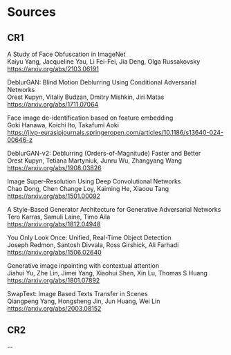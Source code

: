 # Sources

## CR1

A Study of Face Obfuscation in ImageNet  
Kaiyu Yang, Jacqueline Yau, Li Fei-Fei, Jia Deng, Olga Russakovsky  
https://arxiv.org/abs/2103.06191  

DeblurGAN: Blind Motion Deblurring Using Conditional Adversarial Networks  
Orest Kupyn, Vitaliy Budzan, Dmitry Mishkin, Jiri Matas  
https://arxiv.org/abs/1711.07064  

Face image de-identification based on feature embedding  
Goki Hanawa, Koichi Ito, Takafumi Aoki  
https://jivp-eurasipjournals.springeropen.com/articles/10.1186/s13640-024-00646-z  

DeblurGAN-v2: Deblurring (Orders-of-Magnitude) Faster and Better  
Orest Kupyn, Tetiana Martyniuk, Junru Wu, Zhangyang Wang  
https://arxiv.org/abs/1908.03826  

Image Super-Resolution Using Deep Convolutional Networks  
Chao Dong, Chen Change Loy, Kaiming He, Xiaoou Tang  
https://arxiv.org/abs/1501.00092  

A Style-Based Generator Architecture for Generative Adversarial Networks  
Tero Karras, Samuli Laine, Timo Aila  
https://arxiv.org/abs/1812.04948  

You Only Look Once: Unified, Real-Time Object Detection  
Joseph Redmon, Santosh Divvala, Ross Girshick, Ali Farhadi  
https://arxiv.org/abs/1506.02640  

Generative image inpainting with contextual attention  
Jiahui Yu, Zhe Lin, Jimei Yang, Xiaohui Shen, Xin Lu, Thomas S Huang  
https://arxiv.org/abs/1801.07892  

SwapText: Image Based Texts Transfer in Scenes  
Qiangpeng Yang, Hongsheng Jin, Jun Huang, Wei Lin  
https://arxiv.org/abs/2003.08152  

## CR2

--